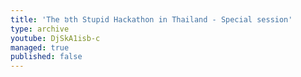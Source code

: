 ```yaml
---
title: 'The ៦th Stupid Hackathon in Thailand - Special session'
type: archive
youtube: DjSkA1isb-c
managed: true
published: false
---
```

